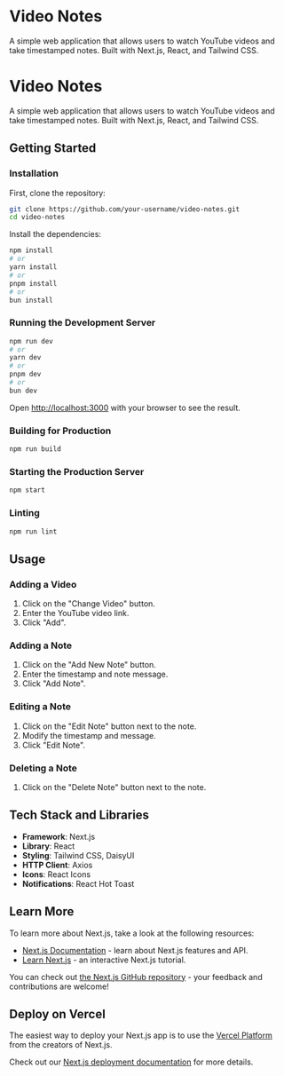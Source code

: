 # Video Notes

A simple web application that allows users to watch YouTube videos and take timestamped notes. Built with Next.js, React, and Tailwind CSS.
# Video Notes

A simple web application that allows users to watch YouTube videos and take timestamped notes. Built with Next.js, React, and Tailwind CSS.

## Getting Started

### Installation

First, clone the repository:

```bash
git clone https://github.com/your-username/video-notes.git
cd video-notes
```

Install the dependencies:

```bash
npm install
# or
yarn install
# or
pnpm install
# or
bun install
```

### Running the Development Server

```bash
npm run dev
# or
yarn dev
# or
pnpm dev
# or
bun dev
```

Open [http://localhost:3000](http://localhost:3000) with your browser to see the result.

### Building for Production

```bash
npm run build
```

### Starting the Production Server

```bash
npm start
```

### Linting

```bash
npm run lint
```

## Usage

### Adding a Video

1. Click on the "Change Video" button.
2. Enter the YouTube video link.
3. Click "Add".

### Adding a Note

1. Click on the "Add New Note" button.
2. Enter the timestamp and note message.
3. Click "Add Note".

### Editing a Note

1. Click on the "Edit Note" button next to the note.
2. Modify the timestamp and message.
3. Click "Edit Note".

### Deleting a Note

1. Click on the "Delete Note" button next to the note.

## Tech Stack and Libraries

- **Framework**: Next.js
- **Library**: React
- **Styling**: Tailwind CSS, DaisyUI
- **HTTP Client**: Axios
- **Icons**: React Icons
- **Notifications**: React Hot Toast

## Learn More

To learn more about Next.js, take a look at the following resources:

- [Next.js Documentation](https://nextjs.org/docs) - learn about Next.js features and API.
- [Learn Next.js](https://nextjs.org/learn) - an interactive Next.js tutorial.

You can check out [the Next.js GitHub repository](https://github.com/vercel/next.js/) - your feedback and contributions are welcome!

## Deploy on Vercel

The easiest way to deploy your Next.js app is to use the [Vercel Platform](https://vercel.com/new?utm_medium=default-template&filter=next.js&utm_source=create-next-app&utm_campaign=create-next-app-readme) from the creators of Next.js.

Check out our [Next.js deployment documentation](https://nextjs.org/docs/deployment) for more details.
